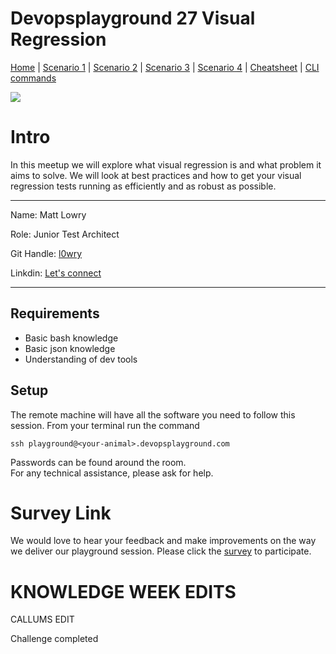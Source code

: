 # Devopsplayground 27 Visual Regression

[Home](README.md) | 
[Scenario 1](docs/scenario1.md) |
[Scenario 2](docs/scenario2.md) |
[Scenario 3](docs/scenario3.md) |
[Scenario 4](docs/scenario4.md) |
[Cheatsheet](docs/cheatsheet.md) |
[CLI commands](docs/cli-commands.md) 

![](https://i.imgur.com/3jQXR48.png)

# Intro 
In this meetup we will explore what visual regression is and what problem it aims to solve.
We will look at best practices and how to get your visual regression tests running as efficiently and as robust as possible.

---------------------------------

Name: Matt Lowry

Role: Junior Test Architect

Git Handle: [l0wry](https://github.com/l0wry)

Linkdin: [Let's connect](https://www.linkedin.com/in/matthewlowry92/)

------
## Requirements
- Basic bash knowledge
- Basic json knowledge
- Understanding of dev tools

## Setup
The remote machine will have all the software you need to follow this session.
From your terminal run the command 

    ssh playground@<your-animal>.devopsplayground.com

Passwords can be found around the room.    
For any technical assistance, please ask for help. 


# Survey Link
We would love to hear your feedback and make improvements on the way we deliver our playground session. Please click the [survey](https://qabook.typeform.com/to/Ijm7N1
) to participate.

# KNOWLEDGE WEEK EDITS
CALLUMS EDIT

Challenge completed
